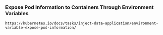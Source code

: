 ### Expose Pod Information to Containers Through Environment Variables

    https://kubernetes.io/docs/tasks/inject-data-application/environment-variable-expose-pod-information/
